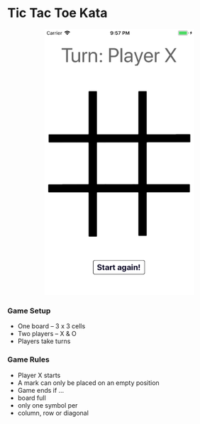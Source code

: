 # Tic Tac Toe Kata

<p align="center">
<kbd><img width="338" height="600" src="https://github.com/ananogal/tic-tac-toe-swift/blob/master/tictactoe.png"></kbd>
</p>

### Game Setup

- One board – 3 x 3 cells
- Two players – X & O
- Players take turns

### Game Rules

- Player X starts
- A mark can only be placed on an empty position
- Game ends if …
- board full
- only one symbol per
- column, row or diagonal



